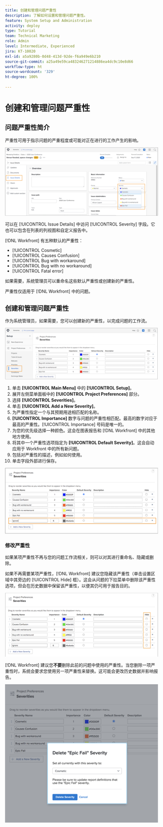 ```yaml
---
title: 创建和管理问题严重性
description: 了解如何设置和管理问题严重性。
feature: System Setup and Administration
activity: deploy
type: Tutorial
team: Technical Marketing
role: Admin
level: Intermediate, Experienced
jira: KT-10020
exl-id: a5a9280b-0d48-413d-92de-f6a949e6b210
source-git-commit: a25a49e59ca483246271214886ea4dc9c10e8d66
workflow-type: ht
source-wordcount: '329'
ht-degree: 100%

---
```


# 创建和管理问题严重性

## 问题严重性简介

严重性可用于指示问题的严重程度或可能对正在进行的工作产生的影响。

![[!UICONTROL Severity] 菜单，在 [!UICONTROL Issue Details] 窗口中](assets/admin-fund-severity-issue-details.png)

可以在 [!UICONTROL Issue Details] 中访问 [!UICONTROL Severity] 字段。它也可以包含在列表的列视图和自定义报告中。

[!DNL Workfront] 有五种默认的严重性：

* [!UICONTROL Cosmetic]
* [!UICONTROL Causes Confusion]
* [!UICONTROL Bug with workaround]
* [!UICONTROL Bug with no workaround]
* [!UICONTROL Fatal error]

如果需要，系统管理员可以重命名这些默认严重性或创建新的严重性。

严重性仅适用于 [!DNL Workfront] 中的问题。

## 创建和管理问题严重性

作为系统管理员，如果需要，您可以创建新的严重性，以完成问题的工作流。

![[!UICONTROL Severities] 页面，位于 [!UICONTROL Setup]](assets/admin-fund-severity-section.png)

1. 单击 **[!UICONTROL Main Menu]** 中的 **[!UICONTROL Setup]**。
1. 展开左侧菜单面板中的 **[!UICONTROL Project Preferences]** 部分。
1. 选择 **[!UICONTROL Severities]**。
1. 单击 **[!UICONTROL Add a New Severity]**。
1. 为严重性指定一个与其预期用途相匹配的名称。
1. **[!UICONTROL Importance]** 数字与问题的严重性相匹配。最高的数字对应于最高的严重性。[!UICONTROL Importance] 号码是唯一的。
1. 为您的优先级选择一种颜色。这会在图表报告和 [!DNL Workfront] 中的其他地方使用。
1. 将其中一个严重性选项指定为 **[!UICONTROL Default Severity]**。这会自动应用于 Workfront 中的所有新问题。
1. 包括对严重性的描述，例如如何使用。
1. 单击字段外部进行保存。

![[!UICONTROL Severities] 列表](assets/admin-fund-severity-new.png)

### 修改严重性

如果某项严重性不再与您的问题工作流相关，则可以对其进行重命名、隐藏或删除。

如果不再需要某项严重性，[!DNL Workfront] 建议您隐藏该严重性（单击设置区域中其旁边的 [!UICONTROL Hide] 框）。这会从问题的下拉菜单中删除该严重性选项，但会在历史数据中保留该严重性，以便其仍可用于报告目的。

![[!UICONTROL Hide] 列突出显示的 [!UICONTROL Severities] 页面，位于 [!UICONTROL Setup]](assets/admin-fund-severity-hide.png)

[!DNL Workfront] 建议您&#x200B;**不要**&#x200B;删除此前的问题中使用的严重性。当您删除一项严重性时，系统会要求您使用另一项严重性来替换。这可能会更改历史数据并影响报告。

![删除严重性窗口](assets/admin-fund-severity-delete.png)

<!---
learn more URLs
Create and customize issue severities
Update issue severity
--->
